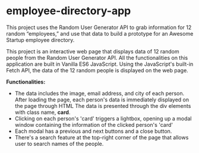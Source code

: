 # employee-directory-app
This project uses the Random User Generator API  to grab information for 12 random “employees,” and use that data to build a prototype for an Awesome Startup employee directory.

This project is an interactive web page that displays data of 12 random people from the Random User Generator API. All the functionalities on this application 
are built in Vanilla ES6 JavaScript. Using the JavaScript's built-in Fetch API, the data of the 12 random people is displayed on the web page.

<Strong>Functionalities:</strong>
<ul>
<li>The data includes the image, email address, and city of each person. After loading the page, each person's data is immediately displayed on the page through HTML The data is presented through the div elements with class name, <strong>card</strong>.</li>
<li>Clicking on each person's 'card' triggers a lightbox, opening up a modal window containing the information of the clicked person's 'card'</li>
<li>Each modal has a previous and next buttons and a close button.</li>
<li>There's a search feature at the top-right corner of the page that allows user to search names of the people.  
</ul>
 



